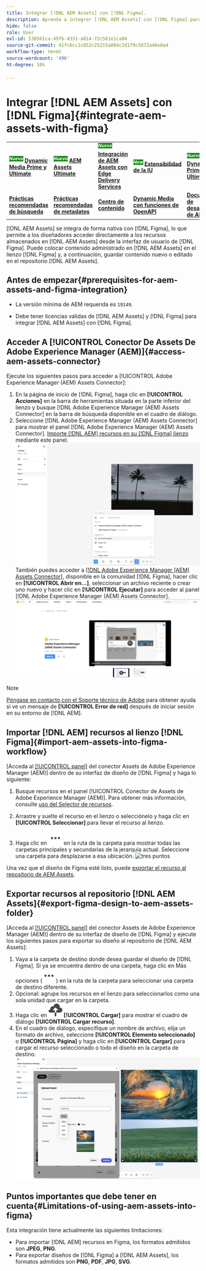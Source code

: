 ```yaml
---
title: Integrar [!DNL AEM Assets] con [!DNL Figma].
description: Aprenda a integrar [!DNL AEM Assets] con [!DNL Figma] para acceder a los recursos de su organización y utilizarlos en el flujo de trabajo de  [!DNL Figma] diseño.
hide: false
role: User
exl-id: 530561ca-497b-4331-a014-72c561e1ca84
source-git-commit: 41fc6cc1c852c25215a804c2d1f9c5872a46e0a4
workflow-type: tm+mt
source-wordcount: '496'
ht-degree: 10%

---
```


# Integrar [!DNL AEM Assets] con [!DNL Figma]{#integrate-aem-assets-with-figma}

<table>
    <tr>
        <td>
            <sup style= "background-color:#008000; color:#FFFFFF; font-weight:bold"><i>Nuevo</i></sup> <a href="/help/assets/dynamic-media/dm-prime-ultimate.md"><b>Dynamic Media Prime y Ultimate</b></a>
        </td>
        <td>
            <sup style= "background-color:#008000; color:#FFFFFF; font-weight:bold"><i>Nuevo</i></sup> <a href="/help/assets/assets-ultimate-overview.md"><b>AEM Assets Ultimate</b></a>
        </td>
        <td>
            <sup style= "background-color:#008000; color:#FFFFFF; font-weight:bold"><i>Nuevo</i></sup> <a href="/help/assets/integrate-aem-assets-edge-delivery-services.md"><b>Integración de AEM Assets con Edge Delivery Services</b></a>
        </td>
        <td>
            <sup style= "background-color:#008000; color:#FFFFFF; font-weight:bold"><i>New</i></sup> <a href="/help/assets/aem-assets-view-ui-extensibility.md"><b>Extensibilidad de la IU</b></a>
        </td>
          <td>
            <sup style= "background-color:#008000; color:#FFFFFF; font-weight:bold"><i>Nuevo</i></sup> <a href="/help/assets/dynamic-media/enable-dynamic-media-prime-and-ultimate.md"><b>Habilitar Dynamic Media Prime y Ultimate</b></a>
        </td>
    </tr>
    <tr>
        <td>
            <a href="/help/assets/search-best-practices.md"><b>Prácticas recomendadas de búsqueda</b></a>
        </td>
        <td>
            <a href="/help/assets/metadata-best-practices.md"><b>Prácticas recomendadas de metadatos</b></a>
        </td>
        <td>
            <a href="/help/assets/product-overview.md"><b>Centro de contenido</b></a>
        </td>
        <td>
            <a href="/help/assets/dynamic-media-open-apis-overview.md"><b>Dynamic Media con funciones de OpenAPI</b></a>
        </td>
        <td>
            <a href="https://developer.adobe.com/experience-cloud/experience-manager-apis/"><b>Documentación de desarrollador de AEM Assets</b></a>
        </td>
    </tr>
</table>

[!DNL AEM Assets] se integra de forma nativa con [!DNL Figma], lo que permite a los diseñadores acceder directamente a los recursos almacenados en [!DNL AEM Assets] desde la interfaz de usuario de [!DNL Figma]. Puede colocar contenido administrado en [!DNL AEM Assets] en el lienzo [!DNL Figma] y, a continuación, guardar contenido nuevo o editado en el repositorio [!DNL AEM Assets].

## Antes de empezar{#prerequisites-for-aem-assets-and-figma-integration}

* La versión mínima de AEM requerida es `19149`.

* Debe tener licencias válidas de [!DNL AEM Assets] y [!DNL Figma] para integrar [!DNL AEM Assets] con [!DNL Figma].

## Acceder A [!UICONTROL Conector De Assets De Adobe Experience Manager (AEM)]{#access-aem-assets-connector}

Ejecute los siguientes pasos para acceder a [!UICONTROL Adobe Experience Manager (AEM) Assets Connector]:

1. En la página de inicio de [!DNL Figma], haga clic en **[!UICONTROL Acciones]** en la barra de herramientas situada en la parte inferior del lienzo y busque [!DNL Adobe Experience Manager (AEM) Assets Connector] en la barra de búsqueda disponible en el cuadro de diálogo.
1. Seleccione [!DNL Adobe Experience Manager (AEM) Assets Connector] para mostrar el panel [!DNL Adobe Experience Manager (AEM) Assets Connector]. [Importe [!DNL AEM] recursos en su [!DNL Figma] lienzo](#import-aem-assets-into-figma-workflow) mediante este panel.
   ![acciones](/help/assets/assets/actions-on-figma.png)
También puedes acceder a [[!DNL Adobe Experience Manager (AEM) Assets Connector]](https://www.figma.com/community/plugin/1512561378275712210/adobe-experience-manager-aem-assets-connector), disponible en la comunidad [!DNL Figma], hacer clic en **[!UICONTROL Abrir en...]**, seleccionar un archivo reciente o crear uno nuevo y hacer clic en **[!UICONTROL Ejecutar]** para acceder al panel [!DNL Adobe Experience Manager (AEM) Assets Connector].
   ![plugin-page-on-figma-community](/help/assets/assets/plugin-page-on-figma-community.png)

>[!NOTE]
>
> [Póngase en contacto con el Soporte técnico de Adobe](https://helpx.adobe.com/es/contact.html) para obtener ayuda si ve un mensaje de **[!UICONTROL Error de red]** después de iniciar sesión en su entorno de [!DNL AEM].

## Importar [!DNL AEM] recursos al lienzo [!DNL Figma]{#import-aem-assets-into-figma-workflow}

[Acceda al [[!UICONTROL panel]](#access-aem-assets-connector) del conector Assets de Adobe Experience Manager (AEM)] dentro de su interfaz de diseño de [!DNL Figma] y haga lo siguiente:

1. Busque recursos en el panel [!UICONTROL Conector de Assets de Adobe Experience Manager (AEM)]. Para obtener más información, consulte [uso del Selector de recursos](https://experienceleague.adobe.com/es/docs/experience-manager-cloud-service/content/assets/manage/asset-selector/overview-asset-selector#using-asset-selector).

1. Arrastre y suelte el recurso en el lienzo o selecciónelo y haga clic en **[!UICONTROL Seleccionar]** para llevar el recurso al lienzo.

1. Haga clic en ![tres puntos](/help/assets/assets/three-dots.svg) en la ruta de la carpeta para mostrar todas las carpetas principales y secundarias de la jerarquía actual. Seleccione una carpeta para desplazarse a esa ubicación.
   ![tres puntos](/help/assets/assets/assets-folder-structure.png)

Una vez que el diseño de Figma esté listo, puede [exportar el recurso al repositorio de AEM Assets](#export-figma-design-to-aem-assets-folder).

## Exportar recursos al repositorio [!DNL AEM Assets]{#export-figma-design-to-aem-assets-folder}

[Acceda al [[!UICONTROL panel]](#access-aem-assets-connector) del conector Assets de Adobe Experience Manager (AEM)] dentro de su interfaz de diseño de [!DNL Figma] y ejecute los siguientes pasos para exportar su diseño al repositorio de [!DNL AEM Assets]:

1. Vaya a la carpeta de destino donde desea guardar el diseño de [!DNL Figma]. Si ya se encuentra dentro de una carpeta, haga clic en Más opciones (![tres puntos](/help/assets/assets/three-dots.svg)) en la ruta de la carpeta para seleccionar una carpeta de destino diferente.
1. Opcional: agrupe los recursos en el lienzo para seleccionarlos como una sola unidad que cargar en la carpeta.
1. Haga clic en ![cargar archivo](/help/assets/assets/upload-icon.svg) **[!UICONTROL Cargar]** para mostrar el cuadro de diálogo **[!UICONTROL Cargar recurso]**.
1. En el cuadro de diálogo, especifique un nombre de archivo, elija un formato de archivo, seleccione **[!UICONTROL Elemento seleccionado]** o **[!UICONTROL Página]** y haga clic en **[!UICONTROL Cargar]** para cargar el recurso seleccionado o todo el diseño en la carpeta de destino.
   ![cargar diseño figma](/help/assets/assets/upload-figma-design.png)

## Puntos importantes que debe tener en cuenta{#Limitations-of-using-aem-assets-into-figma}

Esta integración tiene actualmente las siguientes limitaciones:

* Para importar [!DNL AEM] recursos en Figma, los formatos admitidos son **JPEG**, **PNG**.
* Para exportar diseños de [!DNL Figma] a [!DNL AEM Assets], los formatos admitidos son **PNG**, **PDF**, **JPG**, **SVG**.

